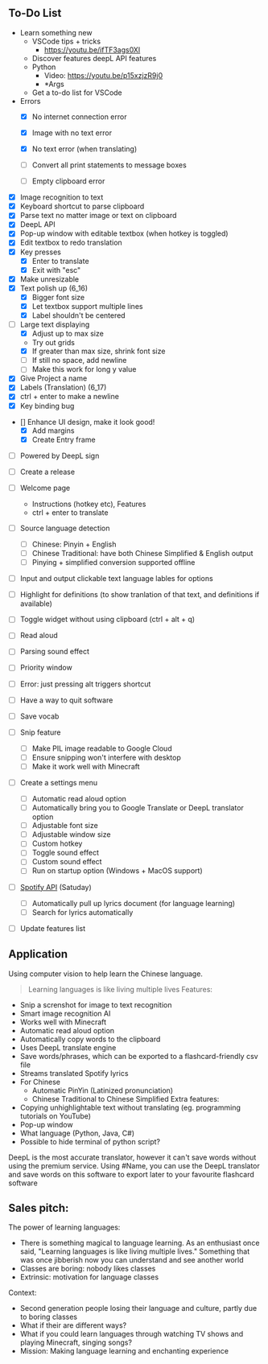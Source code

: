 ## To-Do List
- Learn something new
    - VSCode tips + tricks
        - https://youtu.be/ifTF3ags0XI
    - Discover features deepL API features
    - Python
        - Video: https://youtu.be/p15xzjzR9j0
        - *Args
    - Get a to-do list for VSCode
- Errors
    - [x] No internet connection error
    - [x] Image with no text error
    - [x] No text error (when translating)
    - [ ] Convert all print statements to message boxes
    - [ ] Empty clipboard error


- [x] Image recognition to text
- [x] Keyboard shortcut to parse clipboard
- [x] Parse text no matter image or text on clipboard
- [x] DeepL API
- [x] Pop-up window with editable textbox (when hotkey is toggled)
- [x] Edit textbox to redo translation
- [x] Key presses
    - [x] Enter to translate
    - [x] Exit with "esc"
- [x] Make unresizable
- [x] Text polish up (6_16)
    - [x] Bigger font size
    - [x] Let textbox support multiple lines
    - [x] Label shouldn't be centered
- [ ] Large text displaying
    - [x] Adjust up to max size
    - Try out grids
    - [x] If greater than max size, shrink font size
    - [ ] If still no space, add newline
    - [ ] Make this work for long y value
- [x] Give Project a name
- [x] Labels (Translation) (6_17)
- [x] ctrl + enter to make a newline
- [x] Key binding bug
- [] Enhance UI design, make it look good!
    - [x] Add margins
    - [x] Create Entry frame
- [ ] Powered by DeepL sign
- [ ] Create a release

- [ ] Welcome page
    - Instructions (hotkey etc), Features
    - ctrl + enter to translate
- [ ] Source language detection
    - [ ] Chinese: Pinyin + English
    - [ ] Chinese Traditional: have both Chinese Simplified & English output
    - [ ] Pinying + simplified conversion supported offline
- [ ] Input and output clickable text language lables for options
- [ ] Highlight for definitions (to show tranlation of that text, and definitions if available)
- [ ] Toggle widget without using clipboard (ctrl + alt + q)
- [ ] Read aloud
- [ ] Parsing sound effect
- [ ] Priority window
- [ ] Error: just pressing alt triggers shortcut
- [ ] Have a way to quit software

- [ ] Save vocab
- [ ] Snip feature
    - [ ] Make PIL image readable to Google Cloud
    - [ ] Ensure snipping won't interfere with desktop
    - [ ] Make it work well with Minecraft
- [ ] Create a settings menu
    - [ ] Automatic read aloud option
    - [ ] Automatically bring you to Google Translate or DeepL translator option
    - [ ] Adjustable font size
    - [ ] Adjustable window size
    - [ ] Custom hotkey
    - [ ] Toggle sound effect
    - [ ] Custom sound effect
    - [ ] Run on startup option (Windows + MacOS support)

- [ ] [Spotify API](https://youtu.be/c5sWvP9h3s8) (Satuday)
    - [ ] Automatically pull up lyrics document (for language learning)
    - [ ] Search for lyrics automatically
- [ ] Update features list


## Application
Using computer vision to help learn the Chinese language.
> Learning languages is like living multiple lives
Features:
- Snip a screnshot for image to text recognition
- Smart image recognition AI
- Works well with Minecraft
- Automatic read aloud option
- Automatically copy words to the clipboard
- Uses DeepL translate engine
- Save words/phrases, which can be exported to a flashcard-friendly csv file
- Streams translated Spotify lyrics
- For Chinese
    - Automatic PinYin (Latinized pronunciation)
    - Chinese Traditional to Chinese Simplified
Extra features:
- Copying unhighlightable text without translating (eg. programming tutorials on YouTube)
- Pop-up window
- What language (Python, Java, C#)
- Possible to hide terminal of python script?

DeepL is the most accurate translator, however it can't save words without using the premium service. Using #Name, you can use the DeepL translator and save words on this software to export later to your favourite flashcard software


## Sales pitch:
The power of learning languages:
- There is something magical to language learning. As an enthusiast once said, "Learning languages is like living multiple lives." Something that was once jibberish now you
can understand and see another world
- Classes are boring: nobody likes classes
- Extrinsic: motivation for language classes

Context:
- Second generation people losing their language and culture, partly due to boring classes
- What if their are different ways?
- What if you could learn languages through watching TV shows and playing Minecraft, singing songs?
- Mission: Making language learning and enchanting experience
